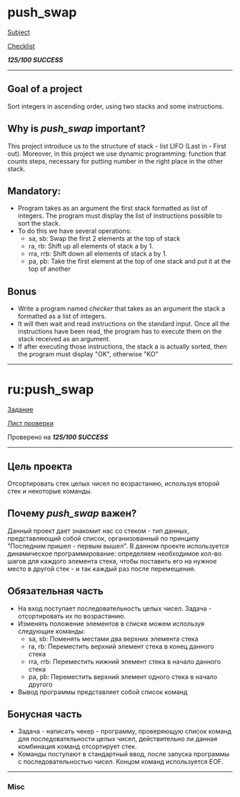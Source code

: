 # push_swap
[Subject](https://cdn.intra.42.fr/pdf/pdf/47284/en.subject.pdf)

[Checklist](https://github.com/mharriso/school21-checklists/blob/master/ng_2_push_swap.pdf)

***125/100 SUCCESS***

---

## Goal of a project

Sort integers in ascending order, using two stacks and some instructions.

## Why is *push_swap* important?

This project introduce us to the structure of stack - list LIFO (Last in - First out). Moreover, in this project we use dynamic programming: function that counts steps, necessary for putting number in the right place in the other stack.

## Mandatory:

- Program takes as an argument the first stack formatted as list of integers. The program must display the list of instructions possible to sort the stack.
- To do this we have several operations:
	- sa, sb: Swap the first 2 elements at the top of stack
	- ra, rb: Shift up all elements of stack a by 1.
	- rra, rrb:  Shift down all elements of stack a by 1.
	- pa, pb: Take the first element at the top of one stack and put it at the top of another

## Bonus

- Write a program named *checker* that takes as an argument the stack a formatted as a list of integers.
- It will then wait and read instructions on the standard input. Once all the instructions have been read, the program has to execute them on the stack received as an argument.
- If after executing those instructions, the stack a is actually sorted, then the program must display "OK", otherwise "KO"

---
# ru:push_swap

[Задание](https://cdn.intra.42.fr/pdf/pdf/47284/en.subject.pdf)

[Лист проверки](https://github.com/mharriso/school21-checklists/blob/master/ng_2_push_swap.pdf)

Проверено на ***125/100 SUCCESS***

---

## Цель проекта

Отсортировать стек целых чисел по возрастанию, используя второй стек и некоторые команды.

## Почему *push_swap* важен?

Данный проект дает знакомит нас со стеком - тип данных, представляющий собой список, организованный по принципу "Последним пришел - первым вышел". В данном проекте используется динамическое программирование: определяем необходимое кол-во шагов для каждого элемента стека, чтобы поставить его на нужное место в другой стек - и так каждый  раз после перемещения. 

## Обязательная часть

- На вход поступает последовательность целых чисел. Задача - отсортировать их по возрастанию.
- Изменять положение элементов в списке можем используя следующие команды:
	- sa, sb: Поменять местами два верхних элемента стека
	- ra, rb: Переместить верхний элемент стека в конец данного стека
	- rra, rrb: Переместить нижний элемент стека в начало данного стека
	- pa, pb: Переместить верхний элемент одного стека в начало другого
- Вывод программы представляет собой список команд

## Бонусная часть

- Задача - написать чекер - программу, проверяющую список команд для последовательности целых чисел, действительно ли данная комбинация команд отсортирует стек.  
- Команды поступают в стандартный ввод, после запуска программы с последовательностью чисел. Концом команд используется EOF.

--- 

### Misc

